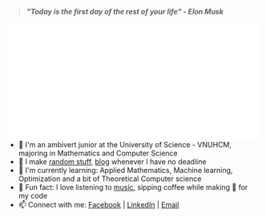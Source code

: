 > ***"Today is the first day of the rest of your life" - Elon Musk***

<a href="https://github.com/ngntrgduc/github-stats">
  <img align="right" src="https://github.com/ngntrgduc/github-stats/blob/master/generated/overview.svg"/>
</a>

- 📖 I'm an ambivert junior at the University of Science - VNUHCM, majoring in Mathematics and Computer Science
- 🧪 I make [random stuff](https://github.com/ngntrgduc/projects), [blog](https://ngntrgduc.github.io/) whenever I have no deadline
- 🌱 I'm currently learning: Applied Mathematics, Machine learning, Optimization and a bit of Theoretical Computer science
- 🐧 Fun fact: I love listening to [music](https://soundcloud.com/ngntrgduc), sipping coffee while making 🐛 for my code
- 📫 Connect with me: [Facebook](https://fb.com/nguyenduc1511) | 
[LinkedIn](https://www.linkedin.com/in/ngntrgduc/) | 
[Email](mailto:trungducnguyen1511@gmail.com)
